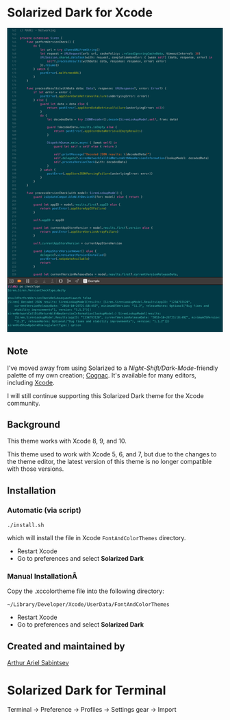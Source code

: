 Solarized Dark for Xcode
========================

![Solarized Dark Screen Shot](https://github.com/ArtSabintsev/Solarized-Dark-for-Xcode/blob/master/Example.png?raw=true "Solarized Dark Screenshot")

## Note

I've moved away from using Solarized to a _Night-Shift/Dark-Mode_-friendly palette of my own creation; [Cognac](https://github.com/ArtSabintsev/Cognac). It's available for many editors, including [Xcode](https://github.com/ArtSabintsev/Cognac-Xcode).

I will still continue supporting this Solarized Dark theme for the Xcode community.

## Background
This theme works with Xcode 8, 9, and 10.

This theme used to work with Xcode 5, 6, and 7, but due to the changes to the theme editor, the latest version of this theme is no longer compatible with those versions.

## Installation

### Automatic (via script)
```
./install.sh
```

which will install the file in Xcode `FontAndColorThemes` directory.

- Restart Xcode
- Go to preferences and select **Solarized Dark**

### Manual InstallationÂ
Copy the .xccolortheme file into the following directory:

```
~/Library/Developer/Xcode/UserData/FontAndColorThemes
```

- Restart Xcode
- Go to preferences and select **Solarized Dark**

## Created and maintained by
[Arthur Ariel Sabintsev](http://www.sabintsev.com)


Solarized Dark for Terminal
========================

Terminal -> Preference -> Profiles -> Settings gear -> Import
